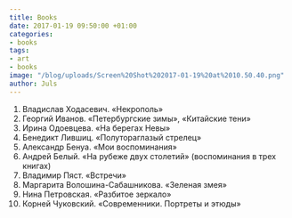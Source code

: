 ```yaml
---
title: Books
date: 2017-01-19 09:50:00 +01:00
categories:
- books
tags:
- art
- books
image: "/blog/uploads/Screen%20Shot%202017-01-19%20at%2010.50.40.png"
author: Juls
---
```


1. Владислав Ходасевич. «Некрополь»
2. Георгий Иванов. «Петербургские зимы», «Китайские тени»
3. Ирина Одоевцева. «На берегах Невы» 
4. Бенедикт Лившиц. «Полутораглазый стрелец»
5. Александр Бенуа. «Мои воспоминания» 
6. Андрей Белый. «На рубеже двух столетий» (воспоминания в трех книгах)
7. Владимир Пяст. «Встречи»
8. Маргарита Волошина-Сабашникова. «Зеленая змея»
9. Нина Петровская. «Разбитое зеркало»
10. Корней Чуковский. «Современники. Портреты и этюды»
